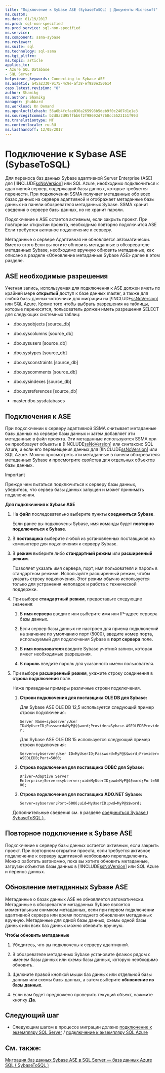 ```yaml
---
title: "Подключение к Sybase ASE (SybaseToSQL) | Документы Microsoft"
ms.custom: 
ms.date: 01/19/2017
ms.prod: sql-non-specified
ms.prod_service: sql-non-specified
ms.service: 
ms.component: ssma-sybase
ms.reviewer: 
ms.suite: sql
ms.technology: sql-ssma
ms.tgt_pltfrm: 
ms.topic: article
applies_to:
- Azure SQL Database
- SQL Server
helpviewer_keywords: Connecting to Sybase ASE
ms.assetid: a45a2330-9175-4c9e-af38-ef920e350614
caps.latest.revision: "8"
author: Shamikg
ms.author: Shamikg
manager: jhubbard
ms.workload: On Demand
ms.openlocfilehash: 56a6b4fcfae030a265998b5deb9f0c2407d1e1e3
ms.sourcegitcommit: b2d8a2d95ffbb6f2f98692d7760cc5523151f99d
ms.translationtype: MT
ms.contentlocale: ru-RU
ms.lasthandoff: 12/05/2017
---
```

# <a name="connecting-to-sybase-ase-sybasetosql"></a>Подключение к Sybase ASE (SybaseToSQL)
Для переноса баз данных Sybase адаптивной Server Enterprise (ASE) для [!INCLUDE[ssNoVersion](../../includes/ssnoversion_md.md)] или SQL Azure, необходимо подключиться к адаптивной сервер, содержащий базы данных, которые требуется перенести. При подключении SSMA получает метаданные обо всех базах данных на сервере адаптивной и отображает метаданные базы данных на панели обозревателя метаданных Sybase. SSMA хранит сведения о сервере базы данных, но не хранит пароли.  
  
Подключение к ASE остается активным, если закрыть проект. При повторном открытии проекта, необходимо повторно подключится ASE Если требуется активное подключение к серверу.  
  
Метаданные о сервере Адаптивная не обновляется автоматически. Вместо этого Если вы хотите обновить метаданные в обозревателе метаданных Sybase, необходимо вручную обновить метаданные, как описано в разделе «Обновление метаданные Sybase ASE» далее в этом разделе.  
  
## <a name="required-ase-permissions"></a>ASE необходимые разрешения  
Учетная запись, используемая для подключения к ASE должен иметь по крайней мере **открытый** доступ к базе данных master, а также для любой базы данных-источники для миграции на [!INCLUDE[ssNoVersion](../../includes/ssnoversion_md.md)] или SQL Azure. Кроме того чтобы выбрать разрешения на таблицы, которые переносятся, пользователь должен иметь разрешения SELECT для следующих системных таблиц:  
  
-   .dbo.sysobjects [source_db]  
  
-   .dbo.syscolumns [source_db]  
  
-   .dbo.sysusers [source_db]  
  
-   .dbo.systypes [source_db]  
  
-   .dbo.sysconstraints [source_db]  
  
-   .dbo.syscomments [source_db]  
  
-   .dbo.sysindexes [source_db]  
  
-   .dbo.sysreferences [source_db]  
  
-   master.dbo.sysdatabases  
  
## <a name="establishing-a-connection-to-ase"></a>Подключения к ASE  
При подключении к серверу адаптивной SSMA считывает метаданные базы данных на сервере базы данных и затем добавляет эти метаданные в файл проекта. Эти метаданные используются SSMA при он преобразует объекты в [!INCLUDE[ssNoVersion](../../includes/ssnoversion_md.md)] или синтаксис SQL Azure, и если его перемещения данных для [!INCLUDE[ssNoVersion](../../includes/ssnoversion_md.md)] или SQL Azure. Можно просмотреть эти метаданные в панели обозревателя метаданных Sybase и просмотрите свойства для отдельных объектов базы данных.  
  
> [!IMPORTANT]  
> Прежде чем пытаться подключиться к серверу базы данных, убедитесь, что сервер базы данных запущен и может принимать подключения.  
  
**Для подключения к Sybase ASE**  
  
1.  На **файл** последовательно выберите пункты **соединиться Sybase**.  
  
    Если ранее вы подключены Sybase, имя команды будет **повторно подключиться к Sybase**.  
  
2.  В **поставщика** выберите любой из установленных поставщиков на компьютере для подключения к серверу Sybase.  
  
3.  В **режим** выберите либо **стандартный режим** или **расширенный режим**.  
  
    Позволяет указать имя сервера, порт, имя пользователя и пароль в стандартном режиме. Используйте расширенный режим, чтобы указать строку подключения. Этот режим обычно используется только для устранения неполадок и работа с технической поддержки.  
  
4.  При выборе **стандартный режим**, предоставьте следующие значения:  
  
    1.  В **имя сервера** введите или выберите имя или IP-адрес сервера базы данных.  
  
    2.  Если сервер базы данных не настроен для приема подключений на значение по умолчанию порт (5000), введите номер порта, используемый для подключения Sybase в **порт сервера** поле.  
  
    3.  В **имя пользователя** введите Sybase учетной записи, которая имеет необходимые разрешения.  
  
    4.  В **пароль** введите пароль для указанного имени пользователя.  
  
5.  При выборе **расширенный режим**, укажите строку соединения в **строка подключения** поле.  
  
    Ниже приведены примеры различные строки подключения.  
  
    1.  **Строки подключения для поставщика OLE DB для Sybase:**  
  
        Для Sybase ASE OLE DB 12,5 используется следующий пример строки подключения:  
  
        `Server Name=sybserver;User ID=MyUserID;Password=MyP@$$word;Provider=Sybase.ASEOLEDBProvider;`  
  
        Для Sybase ASE OLE DB 15 используется следующий пример строки подключения:  
  
        `Server=sybserver;User ID=MyUserID;Password=MyP@$$word;Provider= ASEOLEDB;Port=5000;`  
  
    2.  **Строка подключения для поставщика ODBC для Sybase:**  
  
        `Driver=Adaptive Server Enterprise;Server=sybserver;uid=MyUserID;pwd=MyP@$$word;Port=5000;`  
  
    3.  **Строка подключения для поставщика ADO.NET Sybase:**  
  
        `Server=sybserver;Port=5000;uid=MyUserID;pwd=MyP@$$word;`  
  
    Дополнительные сведения см. в разделе [соединиться Sybase &#40; SybaseToSQL &#41; ](../../ssma/sybase/connect-to-sybase-sybasetosql.md).  
  
## <a name="reconnecting-to-sybase-ase"></a>Повторное подключение к Sybase ASE  
Подключение к серверу базы данных остается активным, если закрыть проект. При повторном открытии проекта, если требуется активное подключение к серверу адаптивной необходимо переподключить. Можно работать автономно, пока вы хотите обновить метаданные, загрузки объектов базы данных в [!INCLUDE[ssNoVersion](../../includes/ssnoversion_md.md)] или SQL Azure и перенос данных.  
  
## <a name="refreshing-sybase-ase-metadata"></a>Обновление метаданных Sybase ASE  
Метаданные о базах данных ASE не обновляется автоматически. Метаданные в обозревателе метаданных Sybase является моментальным снимком метаданных, если при первом подключении адаптивной сервера или время последнего обновления метаданных вручную. Метаданные для одной базы данных, схемы одной базы данных или всех баз данных можно обновить вручную.  
  
**Чтобы обновить метаданные**  
  
1.  Убедитесь, что вы подключены к серверу адаптивной.  
  
2.  В обозревателе метаданных Sybase установите флажок рядом с именем базы данных или схемы базы данных, которую необходимо обновить.  
  
3.  Щелкните правой кнопкой мыши баз данных или отдельной базы данных или схемы базы данных, а затем выберите **обновление из базы данных**.  
  
4.  Если вам будет предложено проверить текущий объект, нажмите кнопку **Да**.  
  
## <a name="next-step"></a>Следующий шаг  
  
-   Следующим шагом в процессе миграции должно [подключение к экземпляру SQL Server](http://msdn.microsoft.com/en-us/dd368a1a-45b0-40e9-b4d3-5cdb48c26606) / [подключение к экземпляру SQL Azure](http://msdn.microsoft.com/en-us/9e77e4b0-40c0-455c-8431-ca5d43849aa7)  
  
## <a name="see-also"></a>См. также:  
[Миграция баз данных Sybase ASE в SQL Server — база данных Azure SQL &#40; SybaseToSQL &#41;](../../ssma/sybase/migrating-sybase-ase-databases-to-sql-server-azure-sql-db-sybasetosql.md)  
  

